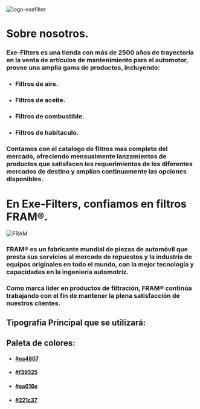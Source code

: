 ﻿
![logo-exefilter](https://github.com/nicogallegos96/Gallegos-Exe.Filter/assets/136279971/eb7c79f7-0019-4d97-ad0a-2c7e789b9266)



# Sobre nosotros.


### Exe-Filters es una tienda con más de 2500 años de trayectoria en la venta de artículos de mantenimiento para el automotor, provee una amplia gama de productos, incluyendo:

* ### Filtros de aire.
* ### Filtros de aceite.
* ### Filtros de combustible.  
* ### Filtros de habitaculo.

### Contamos con el catalogo de filtros mas completo del mercado, ofreciendo   mensualmente lanzamientos de productos que satisfacen los requerimientos de los diferentes mercados de destino y amplían continuamente las opciones disponibles.  



# En Exe-Filters, confiamos en filtros FRAM®.


![FRAM](https://github.com/nicogallegos96/Gallegos-Exe.Filters/assets/136279971/a9f0f38a-4fd6-4a89-9406-dc3cae626127)


### FRAM® es un fabricante mundial de piezas de automóvil que presta sus servicios al mercado de repuestos y la industria de equipos originales en todo el mundo, con la mejor tecnología y capacidades en la ingeniería automotriz.

### Como marca líder en productos de filtración, FRAM® continúa trabajando con el fin de mantener la plena satisfacción de nuestros clientes.


## Tipografia Principal que se utilizará:

### 


## Paleta de colores: 

* #### [#ea4807](https://www.google.com/search?q=%23ea4807&oq=%23ea4807&aqs=chrome.0.69i59.504j0j9&sourceid=chrome&ie=UTF-8) 

* #### [#f39525](https://www.google.com/search?q=%23f39525&oq=%23f39525&aqs=chrome..69i57.309j0j9&sourceid=chrome&ie=UTF-8)

* #### [#ea016e](https://www.google.com/search?q=%23ea016e&oq=%23ea016e&aqs=chrome.0.69i59.315j0j9&sourceid=chrome&ie=UTF-8)

* #### [#221c37](https://www.google.com/search?q=%23221c37&oq=%23221c37&aqs=chrome.0.69i59j69i60.549j0j9&sourceid=chrome&ie=UTF-8)